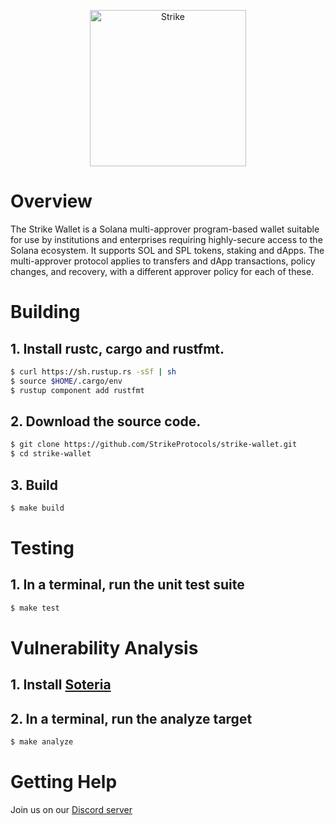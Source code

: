 <p align="center">
  <a href="https://strikeprotocols.com">
    <img alt="Strike" src="https://strikeprotocols.com/wp-content/uploads/2021/11/strike-4C-whitetype@4x.png" width="250" />
  </a>
</p>

# Overview

The Strike Wallet is a Solana multi-approver program-based wallet suitable for
use by institutions and enterprises requiring highly-secure access to the
Solana ecosystem. It supports SOL and SPL tokens, staking and dApps. The
multi-approver protocol applies to transfers and dApp transactions, policy
changes, and recovery, with a different approver policy for each of these.

# Building

## **1. Install rustc, cargo and rustfmt.**

```bash
$ curl https://sh.rustup.rs -sSf | sh
$ source $HOME/.cargo/env
$ rustup component add rustfmt
```

## **2. Download the source code.**

```bash
$ git clone https://github.com/StrikeProtocols/strike-wallet.git
$ cd strike-wallet
```

## **3. Build**

```bash
$ make build
```

# Testing

## **1. In a terminal, run the unit test suite**

```bash
$ make test
```

# Vulnerability Analysis

## **1. Install [Soteria](https://www.soteria.dev/post/soteria-a-vulnerability-scanner-for-solana-smart-contracts)**

## **2. In a terminal, run the analyze target**

```bash
$ make analyze
```


# Getting Help

Join us on our [Discord server](https://discord.gg/aVBUCmNU)
